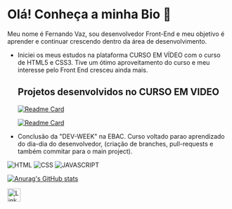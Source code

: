 # Olá! Conheça a minha Bio 👋


 Meu nome é Fernando Vaz, sou desenvolvedor Front-End e meu objetivo é aprender e continuar crescendo dentro da área de desenvolvimento.

- Iniciei os meus estudos na plataforma CURSO EM VÍDEO com o curso de HTML5 e CSS3. Tive um ótimo aproveitamento do curso e meu interesse pelo Front End cresceu ainda mais.
  
  ## Projetos desenvolvidos no CURSO EM VIDEO
  
    [![Readme Card](https://github-readme-stats.vercel.app/api/pin/?username=vazfernando&repo=projeto-pagina-android)](https://github.com/vazfernando/projeto-android)

  
    [![Readme Card](https://github-readme-stats.vercel.app/api/pin/?username=vazfernando&repo=projeto_cordel_xilogravura)](https://github.com/vazfernando/projeto_cordel_xilogravura)

    
- Conclusão da "DEV-WEEK" na EBAC. Curso voltado parao aprendizado do dia-dia do desenvolvedor, (criação de branches, pull-requests e também commitar para o main project).


![HTML](https://img.shields.io/badge/HTML5-E34F26?style=for-the-badge&logo=html5&logoColor=white)
![CSS](https://img.shields.io/badge/CSS3-1572B6?style=for-the-badge&logo=css3&logoColor=white)
![JAVASCRIPT](https://img.shields.io/badge/JAVASCRIPT-1572B6?style=for-the-badge&logo=css3&logoColor=white) 

[![Anurag's GitHub stats](https://github-readme-stats.vercel.app/api?username=FernandoVaz)](https://github.com/anuraghazra/github-readme-stats)

[<img src='https://img.shields.io/badge/LinkedIn-0077B5?style=for-the-badge&logo=linkedin&logoColor=white' alt='Linkedin' height='30'>](https://www.linkedin.com/in/vaz-fernando/)


